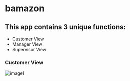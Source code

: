 # bamazon

## This app contains 3 unique functions:

* Customer View
* Manager View
* Supervisor View

### Customer View

![image1](images/)
